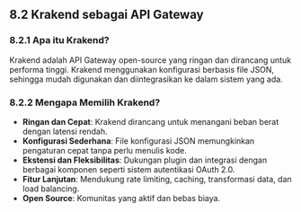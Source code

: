 ## 8.2 Krakend sebagai API Gateway

### 8.2.1 Apa itu Krakend?

Krakend adalah API Gateway open-source yang ringan dan dirancang untuk performa tinggi. Krakend menggunakan konfigurasi berbasis file JSON, sehingga mudah digunakan dan diintegrasikan ke dalam sistem yang ada.

### 8.2.2 Mengapa Memilih Krakend?

- **Ringan dan Cepat**: Krakend dirancang untuk menangani beban berat dengan latensi rendah.
- **Konfigurasi Sederhana**: File konfigurasi JSON memungkinkan pengaturan cepat tanpa perlu menulis kode.
- **Ekstensi dan Fleksibilitas**: Dukungan plugin dan integrasi dengan berbagai komponen seperti sistem autentikasi OAuth 2.0.
- **Fitur Lanjutan**: Mendukung rate limiting, caching, transformasi data, dan load balancing.
- **Open Source**: Komunitas yang aktif dan bebas biaya.